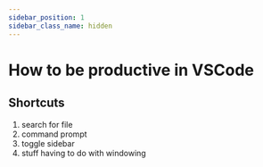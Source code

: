 ```yaml
---
sidebar_position: 1
sidebar_class_name: hidden
---
```


# How to be productive in VSCode

## Shortcuts

1. search for file
2. command prompt
3. toggle sidebar
4. stuff having to do with windowing
